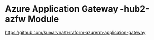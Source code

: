 # Azure Application Gateway -hub2-azfw Module

https://github.com/kumarvna/terraform-azurerm-application-gateway
